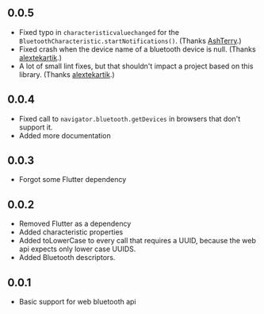 ## 0.0.5

* Fixed typo in `characteristicvaluechanged` for the `BluetoothCharacteristic.startNotifications()`. (Thanks [AshTerry](https://github.com/AshTerry).)
* Fixed crash when the device name of a bluetooth device is null. (Thanks [alextekartik](https://github.com/alextekartik).)
* A lot of small lint fixes, but that shouldn't impact a project based on this library. (Thanks [alextekartik](https://github.com/alextekartik).)

## 0.0.4

* Fixed call to `navigator.bluetooth.getDevices` in browsers that don't support it.
* Added more documentation

## 0.0.3

* Forgot some Flutter dependency

## 0.0.2

* Removed Flutter as a dependency
* Added characteristic properties
* Added toLowerCase to every call that requires a UUID, because the web api expects only lower case UUIDS.
* Added Bluetooth descriptors.

## 0.0.1

* Basic support for web bluetooth api
